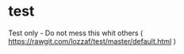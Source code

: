 # test
Test only  - Do not mess this whit others
( https://rawgit.com/lozzaf/test/master/default.html )
